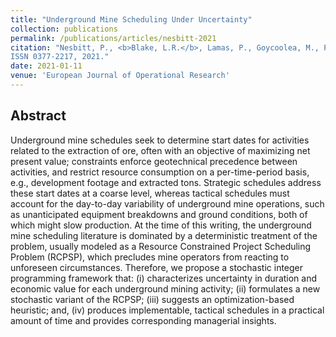 ```yaml
---
title: "Underground Mine Scheduling Under Uncertainty"
collection: publications
permalink: /publications/articles/nesbitt-2021
citation: "Nesbitt, P., <b>Blake, L.R.</b>, Lamas, P., Goycoolea, M., Pagnoncelli, B.K., Newman, A.,  Brickey, A.: <i>&quot;Underground Mine Scheduling Under Uncertainty&quot;</i>, European Journal of Operational Research, Volume 294, Issue 1, DOI: <a href='https://doi.org/10.1016/j.ejor.2021.01.011'>https://doi.org/10.1016/j.ejor.2021.01.011</a>, Pages 340-352,
ISSN 0377-2217, 2021."
date: 2021-01-11
venue: 'European Journal of Operational Research'
---
```


## Abstract
Underground mine schedules seek to determine start dates for activities related to the extraction of ore, often with an objective of maximizing net present value; constraints enforce geotechnical precedence between activities, and restrict resource consumption on a per-time-period basis, e.g., development footage and extracted tons. Strategic schedules address these start dates at a coarse level, whereas tactical schedules must account for the day-to-day variability of underground mine operations, such as unanticipated equipment breakdowns and ground conditions, both of which might slow production. At the time of this writing, the underground mine scheduling literature is dominated by a deterministic treatment of the problem, usually modeled as a Resource Constrained Project Scheduling Problem (RCPSP), which precludes mine operators from reacting to unforeseen circumstances. Therefore, we propose a stochastic integer programming framework that: (i) characterizes uncertainty in duration and economic value for each underground mining activity; (ii) formulates a new stochastic variant of the RCPSP; (iii) suggests an optimization-based heuristic; and, (iv) produces implementable, tactical schedules in a practical amount of time and provides corresponding managerial insights.
